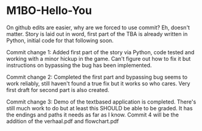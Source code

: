 # M1BO-Hello-You

On github edits are easier, why are we forced to use commit? Eh, doesn't matter.
Story is laid out in word, first part of the TBA is already written in Python, initial code for that following soon.

Commit change 1: Added first part of the story via Python, code tested and working with a minor hickup in the game. Can't figure out how to fix it but instructions on bypassing the bug has been implemented.

Commit change 2: Completed the first part and bypassing bug seems to work reliably, still haven't found a true fix but it works so who cares. Very first draft for second part is also created.

Commit change 3: Demo of the textbased application is completed. There's still much work to do but at least this SHOULD be able to be graded. It has the endings and paths it needs as far as I know. Commit 4 will be the addition of the verhaal.pdf and flowchart.pdf
